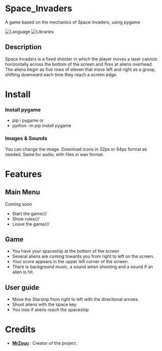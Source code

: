 # Space_Invaders
A game based on the mechanics of Space Invaders, using pygame

![Language](https://img.shields.io/badge/Language-Python-0052cf)
![Libraries](https://img.shields.io/badge/Libraries-Pygame-00cf2c)

## Description
Space Invaders is a fixed shooter in which the player moves a laser cannon horizontally across the bottom of the screen 
and fires at aliens overhead. The aliens begin as five rows of eleven that move left and right as a group, shifting downward 
each time they reach a screen edge.

# Install
### Install pygame
* pip i pygame 
or 
* python -m pip install pygame

### Images & Sounds
You can change the image. Download icons in 32px or 64px format as needed.
Same for audio, with files in wav format.

# Features

## Main Menu
Coming soon
* Start the game///
* Show rules///
* Leave the game///

## Game
* You have your spaceship at the bottom of the screen
* Several aliens are coming towards you from right to left on the screen.
* Your score appears in the upper left corner of the screen.
* There is background music, a sound when shooting and a sound if an alien is hit.

##  User guide
* Move the Starship from right to left with the directional arrows.
* Shoot aliens with the space key.
* You lose if aliens reach the spaceship

#  Credits
* [**MrZouu**](https://github.com/MrZouu) : Creator of the project.
